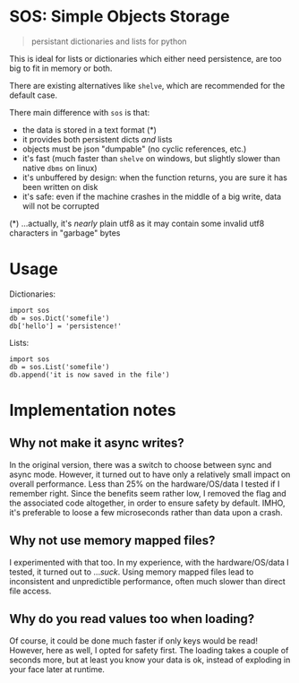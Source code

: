 SOS: Simple Objects Storage
===========================

> persistant dictionaries and lists for python

This is ideal for lists or dictionaries which either need persistence,
are too big to fit in memory or both.

There are existing alternatives like `shelve`, which are recommended for the default case.

There main difference with `sos` is that:

- the data is stored in a text format (*)
- it provides both persistent dicts *and* lists
- objects must be json "dumpable" (no cyclic references, etc.)
- it's fast (much faster than `shelve` on windows, but slightly slower than native `dbms` on linux)
- it's unbuffered by design: when the function returns, you are sure it has been written on disk
- it's safe: even if the machine crashes in the middle of a big write, data will not be corrupted

(*) ...actually, it's *nearly* plain utf8 as it may contain some invalid utf8 characters in "garbage" bytes

Usage
=====

Dictionaries:
```
import sos
db = sos.Dict('somefile')
db['hello'] = 'persistence!'
```

Lists:
```
import sos
db = sos.List('somefile')
db.append('it is now saved in the file')
```


Implementation notes
====================

Why not make it async writes?
-----------------------------
In the original version, there was a switch to choose between sync and async mode.
However, it turned out to have only a relatively small impact on overall performance.
Less than 25% on the hardware/OS/data I tested if I remember right.
Since the benefits seem rather low, I removed the flag and the associated code altogether, 
in order to ensure safety by default.
IMHO, it's preferable to loose a few microseconds rather than data upon a crash.

Why not use memory mapped files?
--------------------------------
I experimented with that too. In my experience, with the hardware/OS/data I tested,
it turned out to ...*suck*. Using memory mapped files lead to inconsistent and unpredictible performance,
often much slower than direct file access.

Why do you read values too when loading?
----------------------------------------
Of course, it could be done much faster if only keys would be read!
However, here as well, I opted for safety first.
The loading takes a couple of seconds more, but at least you know your data is ok,
instead of exploding in your face later at runtime.